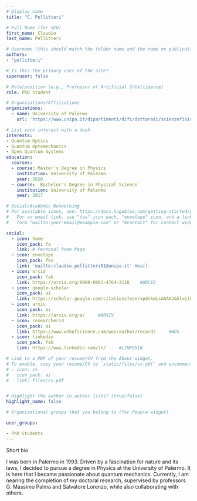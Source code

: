 ```yaml
---
# Display name
title: "C. Pellitteri"

# Full Name (for SEO)
first_name: Claudio
last_name: Pellitteri

# Username (this should match the folder name and the name on publications)
authors:
- "pellitteri"

# Is this the primary user of the site?
superuser: false

# Role/position (e.g., Professor of Artificial Intelligence)
role: PhD Student

# Organizations/Affiliations
organizations:
  - name: University of Palermo
    url: 'https://www.unipa.it/dipartimenti/difc/dottorati/scienzefisicheechimiche/en/phd-students/'

# List each interest with a dash
interests:
- Quantum Optics
- Quantum Optomechanics
- Open Quantum Systems
education:
  courses:
  - course: Master's Degree in Physics
    institution: University of Palermo
    year: 2020
  - course:  Bachelor's Degree in Physical Science
    institution: University of Palermo
    year: 2017

# Social/Academic Networking
# For available icons, see: https://docs.hugoblox.com/getting-started/page-builder/#icons
#   For an email link, use "fas" icon pack, "envelope" icon, and a link in the
#   form "mailto:your-email@example.com" or "#contact" for contact widget.

social:
  - icon: home
    icon_pack: fa
    link: # Personal home Page
  - icon: envelope
    icon_pack: fas
    link: 'mailto:claudio.pellitteri01@unipa.it' #mail
  - icon: orcid
    icon_pack: fab
    link: https://orcid.org/0000-0003-4764-2118    #ORCID
  - icon: google-scholar 
    icon_pack: ai
    link: https://scholar.google.com/citations?user=pGtkmLsAAAAJ&hl=it&oi=ao   #SCHOLAR
  - icon: arxiv
    icon_pack: ai
    link: https://arxiv.org/a/     #ARXIV
  - icon: researcherid
    icon_pack: ai
    link: https://www.webofscience.com/wos/author/record/     #WOS
  - icon: linkedin
    icon_pack: fab
    link: https://www.linkedin.com/in/     #LINKEDIN

# Link to a PDF of your resume/CV from the About widget.
# To enable, copy your resume/CV to `static/files/cv.pdf` and uncomment the lines below.
# - icon: cv
#   icon_pack: ai
#   link: files/cv.pdf


# Highlight the author in author lists? (true/false)
highlight_name: false

# Organizational groups that you belong to (for People widget)

user_groups:

- PhD Students
---
```


Short bio

I was born in Palermo in 1993. Driven by a fascination for nature and its laws, I decided to pursue a degree in Physics at the University of Palermo. It is here that I became passionate about quantum mechanics. Currently, I am nearing the completion of my doctoral research, supervised by professors G. Massimo Palma and Salvatore Lorenzo, while also collaborating with others.

